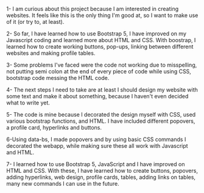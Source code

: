 1- I am curious about this project because I am interested in creating websites. It feels like this is the only thing I'm good at, so I want to make use of it (or try to, at least).

2- So far, I have learned how to use Bootstrap 5, I have improved on my Javascript coding and learned more about HTML and CSS. With boostrap, I learned how to create working buttons, pop-ups, linking between different websites and making profile tables.

3- Some problems I've faced were the code not working due to misspelling, not putting semi colon at the end of every piece of code while using CSS, bootstrap code messing the HTML code.

4- The next steps I need to take are at least I should design my website with some text and make it about something, because I haven't even decided what to write yet.

5- The code is mine because I decorated the design myself with CSS, used various bootstrap functions, and HTML. I have included different popovers, a profile card, hyperlinks and buttons.

6-Using data-bs, I made popovers and by using basic CSS commands I decorated the webapp, while making sure these all work with Javascript and HTML.

7- I learned how to use Bootstrap 5, JavaScript and I have improved on HTML and CSS. With these, I have learned how to create buttons, popovers, adding hyperlinks, web design, profile cards, tables, adding links on tables, many new commands I can use in the future.







